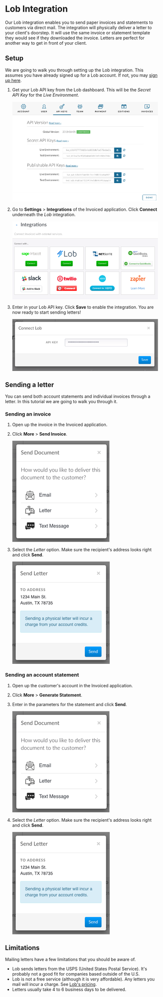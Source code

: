 # Lob Integration

Our Lob integration enables you to send paper invoices and statements to customers via direct mail. The integration will physically deliver a letter to your client's doorstep. It will use the same invoice or statement template they would see if they downloaded the invoice. Letters are perfect for another way to get in front of your client.

## Setup

We are going to walk you through setting up the Lob integration. This assumes you have already signed up for a Lob account. If not, you may [sign up here](https://www.lob.com/).

1. Get your Lob API key from the Lob dashboard. This will be the *Secret API Key* for the *Live Environment*.

   [![Obtaining Lob API Key](../img/lob-settings.png)](../img/lob-settings.png)

2. Go to **Settings** > **Integrations** of the Invoiced application. Click **Connect** underneath the *Lob* integration.

   [![Integration Settings](../img/integration-settings.png)](../img/integration-settings.png)

3. Enter in your Lob API key. Click **Save** to enable the integration. You are now ready to start sending letters!

   [![Connect Lob](../img/connect-lob.png)](../img/connect-lob.png)

## Sending a letter

You can send both account statements and individual invoices through a letter. In this tutorial we are going to walk you through it.

### Sending an invoice

1. Open up the invoice in the Invoiced application.

2. Click **More** > **Send Invoice**.

   [![Send Document](../img/send-document-choice.png)](../img/send-document-choice.png)

3. Select the *Letter* option. Make sure the recipient's address looks right and click **Send**.

   [![Send Letter](../img/send-letter.png)](../img/send-letter.png)

### Sending an account statement

1. Open up the customer's account in the Invoiced application.

2. Click **More** > **Generate Statement**.

3. Enter in the parameters for the statement and click **Send**.

   [![Send Document](../img/send-document-choice.png)](../img/send-document-choice.png)

4. Select the *Letter* option. Make sure the recipient's address looks right and click **Send**.

   [![Finish Sending Letter](../img/send-letter.png)](../img/send-letter.png)

## Limitations

Mailing letters have a few limitations that you should be aware of.

- Lob sends letters from the USPS (United States Postal Service). It's probably not a good fit for companies based outside of the U.S.
- Lob is not a free service (although it is very affordable). Any letters you mail will incur a charge. See [Lob's pricing](https://www.lob.com/pricing).
- Letters usually take 4 to 6 business days to be delivered. 